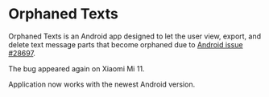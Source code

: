 Orphaned Texts
==============
Orphaned Texts is an Android app designed to let the user view, export, and delete text message parts that become orphaned due to [Android issue #28697](https://code.google.com/p/android/issues/detail?id=28697).

The bug appeared again on Xiaomi Mi 11.

Application now works with the newest Android version.
